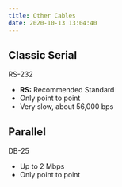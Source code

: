 ```yaml
---
title: Other Cables
date: 2020-10-13 13:04:40
---
```


## Classic Serial

RS-232

* **RS:** Recommended Standard
* Only point to point
* Very slow, about 56,000 bps

## Parallel

DB-25

* Up to 2 Mbps
* Only point to point
